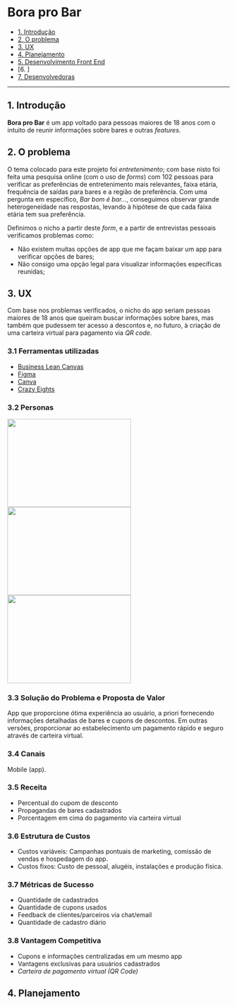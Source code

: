 # Bora pro Bar

* [1. Introdução](#1-introdução)
* [2. O problema](#2-o-problema)
* [3. UX](#3-ux)
* [4. Planejamento](#4-planejamento)
* [5. Desenvolvimento Front End](#5-desenvolvimento-front-end)
* [6. ]
* [7. Desenvolvedoras](#7-desenvolvedoras)

***

## 1. Introdução

**Bora pro Bar** é um app voltado para pessoas maiores de 18 anos com o intuito de reunir informações sobre bares e outras *features*.

## 2. O problema

O tema colocado para este projeto foi *entretenimento*; com base nisto foi feita uma pesquisa online (com o uso de *forms*) com 102 pessoas para verificar as preferências de entretenimento mais relevantes, faixa etária, frequência de saídas para bares e a região de preferência. Com uma pergunta em específico, *Bar bom é bar...*, conseguimos observar grande heterogeneidade nas respostas, levando à hipótese de que cada faixa etária tem sua preferência.

Definimos o nicho a partir deste *form*, e a partir de entrevistas pessoais verificamos problemas como:

* Não existem muitas opções de app que me façam baixar um app para verificar opções de bares;
* Não consigo uma opção legal para visualizar informações específicas reunidas;

## 3. UX

Com base nos problemas verificados, o nicho do app seriam pessoas maiores de 18 anos que queiram buscar informações sobre bares, mas também que pudessem ter acesso a descontos e, no futuro, à criação de uma carteira virtual para pagamento via *QR code*.

### 3.1 Ferramentas utilizadas

* [Business Lean Canvas](https://canvanizer.com/canvas/wcG4QKMxaC2Nr)
* [Figma](https://www.figma.com/)
* [Canva](https://www.canva.com/)
* [Crazy Eights](https://en.wikipedia.org/wiki/Crazy_Eights)

### 3.2 Personas


<img src="https://i.imgur.com/rfjKyhC.png" width="280" height="200">
<img src="https://i.imgur.com/fibKiH3.png" width="280" height="200">
<img src="https://i.imgur.com/98Vl1f7.png" width="280" height="200">

### 3.3 Solução do Problema e Proposta de Valor

App que proporcione ótima experiência ao usuário, a priori fornecendo informações detalhadas de bares e cupons de descontos. Em outras versões, proporcionar ao estabelecimento um pagamento rápido e seguro através de carteira virtual.

### 3.4 Canais

Mobile (app).

### 3.5 Receita

* Percentual do cupom de desconto
* Propagandas de bares cadastrados
* Porcentagem em cima do pagamento via carteira virtual

### 3.6 Estrutura de Custos

* Custos variáveis: Campanhas pontuais de marketing, comissão de vendas e hospedagem do app.
* Custos fixos: Custo de pessoal, alugéis, instalações e produção física.

### 3.7 Métricas de Sucesso

* Quantidade de cadastrados
* Quantidade de cupons usados
* Feedback de clientes/parceiros via chat/email
* Quantidade de cadastro diário

### 3.8 Vantagem Competitiva

* Cupons e informações centralizadas em um mesmo app
* Vantagens exclusivas para usuários cadastrados
* *Carteira de pagamento virtual (QR Code)*

## 4. Planejamento
